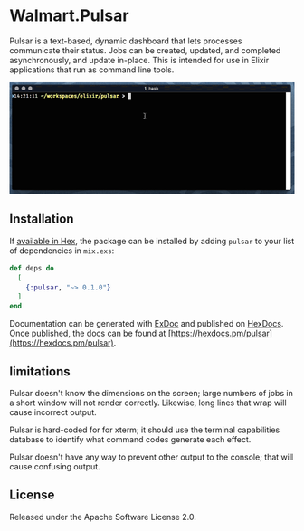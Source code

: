 # Walmart.Pulsar

Pulsar is a text-based, dynamic dashboard that lets processes communicate their status.
Jobs can be created, updated, and completed asynchronously, and update in-place.
This is intended for use in Elixir applications that run as command line tools.

![Demo](demo/pulsar-demo.gif)

## Installation

If [available in Hex](https://hex.pm/docs/publish), the package can be installed
by adding `pulsar` to your list of dependencies in `mix.exs`:

```elixir
def deps do
  [
    {:pulsar, "~> 0.1.0"}
  ]
end
```

Documentation can be generated with [ExDoc](https://github.com/elixir-lang/ex_doc)
and published on [HexDocs](https://hexdocs.pm). Once published, the docs can
be found at [https://hexdocs.pm/pulsar](https://hexdocs.pm/pulsar).

## limitations

Pulsar doesn't know the dimensions on the screen; large numbers of jobs in
a short window will not render correctly.
Likewise, long lines that wrap will cause incorrect output.

Pulsar is hard-coded for for xterm; it should use the terminal capabilities
database to identify what command codes generate each effect.

Pulsar doesn't have any way to prevent other output to the console;
that will cause confusing output.

## License

Released under the Apache Software License 2.0.
